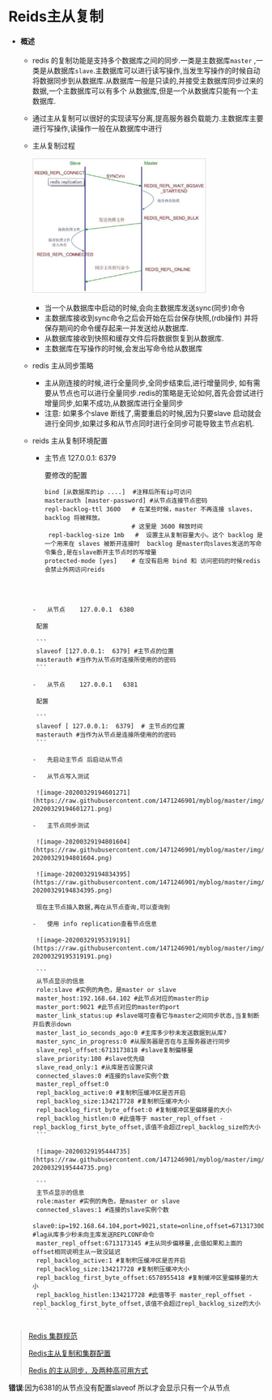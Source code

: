# Reids主从复制

-   #### 概述

    -   redis 的复制功能是支持多个数据库之间的同步.一类是主数据库`master` ,一类是从数据库`slave`.主数据库可以进行读写操作,当发生写操作的时候自动将数据同步到从数据库.从数据库一般是只读的,并接受主数据库同步过来的数据,一个主数据库可以有多个 从数据库,但是一个从数据库只能有一个主数据库.

    -   通过主从复制可以很好的实现读写分离,提高服务器负载能力.主数据库主要进行写操作,读操作一般在从数据库中进行

    -   主从复制过程

        ![image-20201214212521979](https://raw.githubusercontent.com/1471246901/myblog/master/img/image-20201214212521979.png)

        -   当一个从数据库中启动的时候,会向主数据库发送sync(同步)命令
        -   主数据库接收到sync命令之后会开始在后台保存快照,(rdb操作) 并将保存期间的命令缓存起来一并发送给从数据库.
        -   从数据库接收到快照和缓存文件后将数据恢复到从数据库.
        -   主数据库在写操作的时候,会发出写命令给从数据库

    -   redis 主从同步策略

        -   主从刚连接的时候,进行全量同步,全同步结束后,进行增量同步, 如有需要从节点也可以进行全量同步.redis的策略是无论如何,首先会尝试进行增量同步,如果不成功,从数据库进行全量同步
        -   注意: 如果多个slave 断线了,需要重启的时候,因为只要slave 启动就会进行全同步,如果过多和从节点同时进行全同步可能导致主节点宕机.

    -   reids 主从复制环境配置

        -   主节点   127.0.0.1:  6379

            要修改的配置

            ```properties
            bind [从数据库的ip ....]  #注释后所有ip可访问 
            masterauth [master-password] #从节点连接节点密码
            repl-backlog-ttl 3600   # 在某些时候，master 不再连接 slaves，backlog 将被释放。
                                    # 这里是 3600 释放时间
             repl-backlog-size 1mb   #  设置主从复制容量大小。这个 backlog 是一个用来在 slaves 被断开连接时  backlog 是master向slaves发送的写命令集合,是在slave断开主节点时的写增量
            protected-mode [yes]    # 在没有启用 bind 和 访问密码的时候redis会禁止外网访问reids
            
           ```
           
        
           
        -   从节点    127.0.0.1  6380
        
            配置
        
            ```
            slaveof [127.0.0.1:  6379] #主节点的位置 
            masterauth #当作为从节点时连接所使用的的密码
            ```
        
        -   从节点    127.0.0.1   6381
        
            配置
            
            ```
            slaveof [ 127.0.0.1:  6379]  # 主节点的位置 
            masterauth #当作为从节点是连接所使用的的密码
            ```
            
        -   先启动主节点 后启动从节点
        
        -   从节点写入测试
        
            ![image-20200329194601271](https://raw.githubusercontent.com/1471246901/myblog/master/img/image-20200329194601271.png)
        
        -   主节点同步测试
        
            ![image-20200329194801604](https://raw.githubusercontent.com/1471246901/myblog/master/img/image-20200329194801604.png)
        
            ![image-20200329194834395](https://raw.githubusercontent.com/1471246901/myblog/master/img/image-20200329194834395.png)
        
            现在主节点插入数据,再在从节点查询,可以查询到
        
        -   使用 info replication查看节点信息 
        
            ![image-20200329195319191](https://raw.githubusercontent.com/1471246901/myblog/master/img/image-20200329195319191.png)
        
            ```
            从节点显示的信息
            role:slave #实例的角色，是master or slave
            master_host:192.168.64.102 #此节点对应的master的ip
            master_port:9021 #此节点对应的master的port
            master_link_status:up #slave端可查看它与master之间同步状态,当复制断开后表示down
            master_last_io_seconds_ago:0 #主库多少秒未发送数据到从库?
            master_sync_in_progress:0 #从服务器是否在与主服务器进行同步
            slave_repl_offset:6713173818 #slave复制偏移量
            slave_priority:100 #slave优先级
            slave_read_only:1 #从库是否设置只读
            connected_slaves:0 #连接的slave实例个数
            master_repl_offset:0
            repl_backlog_active:0 #复制积压缓冲区是否开启
            repl_backlog_size:134217728 #复制积压缓冲大小
            repl_backlog_first_byte_offset:0 #复制缓冲区里偏移量的大小
            repl_backlog_histlen:0 #此值等于 master_repl_offset - repl_backlog_first_byte_offset,该值不会超过repl_backlog_size的大小
            ```
        
            ![image-20200329195444735](https://raw.githubusercontent.com/1471246901/myblog/master/img/image-20200329195444735.png)
        
            ```
            主节点显示的信息
            role:master #实例的角色，是master or slave
            connected_slaves:1 #连接的slave实例个数
            slave0:ip=192.168.64.104,port=9021,state=online,offset=6713173004,lag=0 #lag从库多少秒未向主库发送REPLCONF命令
            master_repl_offset:6713173145 #主从同步偏移量,此值如果和上面的offset相同说明主从一致没延迟
            repl_backlog_active:1 #复制积压缓冲区是否开启
            repl_backlog_size:134217728 #复制积压缓冲大小
            repl_backlog_first_byte_offset:6578955418 #复制缓冲区里偏移量的大小
            repl_backlog_histlen:134217728 #此值等于 master_repl_offset - repl_backlog_first_byte_offset,该值不会超过repl_backlog_size的大小
            ```
    

>   [Redis 集群规范](http://doc.redisfans.com/topic/cluster-spec.html)
>
>   [Redis主从复制和集群配置](https://blog.csdn.net/u011204847/article/details/51307044)
>
>   [Redis 的主从同步，及两种高可用方式](https://blog.csdn.net/weixin_42711549/article/details/83061052)

**错误**:因为6381的从节点没有配置slaveof 所以才会显示只有一个从节点